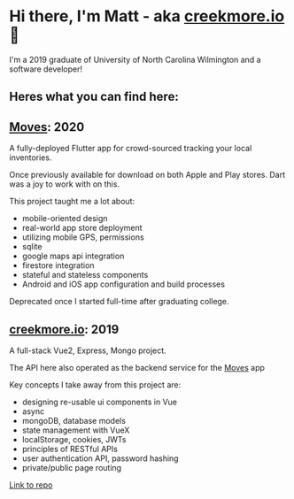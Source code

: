 # Hi there, I'm Matt - aka [creekmore.io](https://creekmore.io) 👋

I'm a 2019 graduate of University of North Carolina Wilmington and a software developer!

## Heres what you can find here:

## [Moves](https://creekmore.io/#/moves): 2020

A fully-deployed Flutter app for crowd-sourced tracking your local inventories.

Once previously available for download on both Apple and Play stores. Dart was a joy to work with on this.

This project taught me a lot about:

- mobile-oriented design
- real-world app store deployment
- utilizing mobile GPS, permissions
- sqlite
- google maps api integration
- firestore integration
- stateful and stateless components
- Android and iOS app configuration and build processes

Deprecated once I started full-time after graduating college.

## [creekmore.io](https://creekmore.io/#/): 2019

A full-stack Vue2, Express, Mongo project.

The API here also operated as the backend service for the [Moves](https://creekmore.io/#/moves) app

Key concepts I take away from this project are:

- designing re-usable ui components in Vue
- async
- mongoDB, database models
- state management with VueX
- localStorage, cookies, JWTs
- principles of RESTful APIs
- user authentication API, password hashing
- private/public page routing

[Link to repo](https://github.com/mcreekmore/app)
